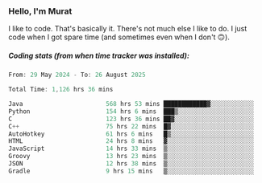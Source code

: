 ### Hello, I'm Murat

I like to code. That's basically it. There's not much else I like to do. I just code when I got spare time (and sometimes even when I don't 🙃).

##### Coding stats (from when time tracker was installed):
<!--START_SECTION:wakatime-->

```cpp
From: 29 May 2024 - To: 26 August 2025

Total Time: 1,126 hrs 36 mins

Java                       568 hrs 53 mins ████████████▓░░░░░░░░░░░░   50.20 %
Python                     154 hrs 6 mins  ███▒░░░░░░░░░░░░░░░░░░░░░   13.60 %
C                          123 hrs 36 mins ██▓░░░░░░░░░░░░░░░░░░░░░░   10.91 %
C++                        75 hrs 22 mins  █▓░░░░░░░░░░░░░░░░░░░░░░░   06.65 %
AutoHotkey                 61 hrs 6 mins   █▒░░░░░░░░░░░░░░░░░░░░░░░   05.39 %
HTML                       24 hrs 8 mins   ▓░░░░░░░░░░░░░░░░░░░░░░░░   02.13 %
JavaScript                 14 hrs 33 mins  ▒░░░░░░░░░░░░░░░░░░░░░░░░   01.29 %
Groovy                     13 hrs 23 mins  ▒░░░░░░░░░░░░░░░░░░░░░░░░   01.18 %
JSON                       12 hrs 38 mins  ▒░░░░░░░░░░░░░░░░░░░░░░░░   01.12 %
Gradle                     9 hrs 15 mins   ▒░░░░░░░░░░░░░░░░░░░░░░░░   00.82 %
```

<!--END_SECTION:wakatime-->
